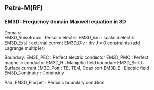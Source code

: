## Petra-M(RF)

### EM3D : Frequency domain Maxwell equation in 3D
  Domain:   
     EM3D_Anisotropic : tensor dielectric
     EM3D_Vac         : scalar dielectric
     EM3D_ExtJ        : external current
     EM3D_Div         : div J = 0 constraints (add Lagrange multiplier)

  Boundary:
     EM3D_PEC         : Perfect electric conductor
     EM3D_PMC         : Perfect magnetic conductor
     EM3D_H           : Mangetic field boundary
     EM3D_SurfJ       : Surface current
     EM3D_Port        : TE, TEM, Coax port
     EM3D_E           : Electric field
     EM3D_Continuity  : Continuitiy

  Pair:
     EM3D_Floquet     : Periodic boundary condition

